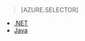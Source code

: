 > [AZURE.SELECTOR]
- [.NET](/documentation/articles/storage-client-side-encryption)
- [Java](/documentation/articles/storage-client-side-encryption-java)

<!---HONumber=79-->